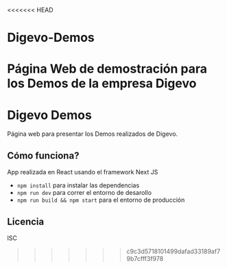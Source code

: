 <<<<<<< HEAD
# Digevo-Demos
Página Web de demostración para los Demos de la empresa Digevo
=======
# Digevo Demos

Página web para presentar los Demos realizados de Digevo.

## Cómo funciona?

App realizada en React usando el framework Next JS

- `npm install` para instalar las dependencias
- `npm run dev` para correr el entorno de desarollo
- `npm run build && npm start` para el entorno de producción

## Licencia

ISC
>>>>>>> c9c3d5718101499dafad33189af79b7cfff3f978
